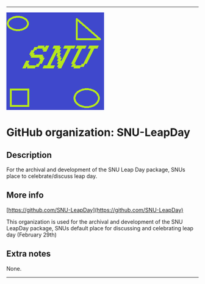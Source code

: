 
***

![SNU_blue_and_gold_legacy_icon.png failed to load. The file may be missing or corrupt. Check the file path for errors first.](/AdditionalInfo/1/SNU-LeapDay/SNU_blue_and_gold_legacy_icon.png)

# GitHub organization: SNU-LeapDay

## Description

For the archival and development of the SNU Leap Day package, SNUs place to celebrate/discuss leap day.

## More info

[https://github.com/SNU-LeapDay](https://github.com/SNU-LeapDay)

This organization is used for the archival and development of the SNU LeapDay package, SNUs default place for discussing and celebrating leap day (February 29th)

## Extra notes

None.

***

